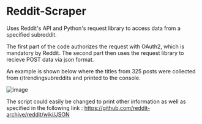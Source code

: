 # Reddit-Scraper

Uses Reddit's API and Python's request library to access data from a specified subreddit.

The first part of the code authorizes the request with OAuth2, which is mandatory by Reddit. 
The second part then uses the request library to recieve POST data via json format.

An example is shown below where the titles from 325 posts were collected from r/trendingsubreddits and 
printed to the console. 

![image](https://user-images.githubusercontent.com/29133645/45891104-4c6abc00-bd8a-11e8-8506-19d3d3108307.png)

The script could easily be changed to print other information as well as specified
in the following link : https://github.com/reddit-archive/reddit/wiki/JSON
